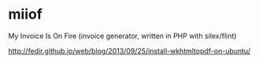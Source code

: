 miiof
=====

My Invoice Is On Fire (invoice generator, written in PHP with silex/flint)

http://fedir.github.io/web/blog/2013/09/25/install-wkhtmltopdf-on-ubuntu/

